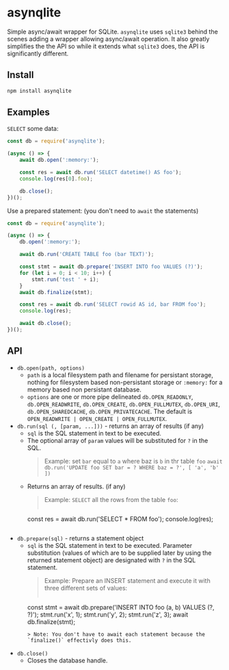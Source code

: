# asynqlite

Simple async/await wrapper for SQLite. `asynqlite` uses `sqlite3` behind the scenes adding a wrapper
allowing async/await operation. It also greatly simplifies the the API so while it extends what
`sqlite3` does, the API is significantly different.

## Install

```bash
npm install asynqlite
```

## Examples
`SELECT` some data:

```js
const db = require('asynqlite');

(async () => {
    await db.open(':memory:');

    const res = await db.run('SELECT datetime() AS foo');
    console.log(res[0].foo);

    db.close();
})();
```

Use a prepared statement: (you don't need to `await` the statements)

```js
const db = require('asynqlite');

(async () => {
    db.open(':memory:');

    await db.run('CREATE TABLE foo (bar TEXT)');

    const stmt = await db.prepare('INSERT INTO foo VALUES (?)');
    for (let i = 0; i < 10; i++) {
        stmt.run('test ' + i);
    }
    await db.finalize(stmt);

    const res = await db.run('SELECT rowid AS id, bar FROM foo');
    console.log(res);

    await db.close();
})();
```

## API
- `db.open(path, options)`
  - `path` is a local filesystem path and filename for persistant storage, nothing
    for filesystem based non-persistant storage or `:memory:` for a memory based
    non persistant database.
  - `options` are one or more pipe delineated `db.OPEN_READONLY`, `db.OPEN_READWRITE`,
    `db.OPEN_CREATE`, `db.OPEN_FULLMUTEX`, `db.OPEN_URI`, `db.OPEN_SHAREDCACHE`,
    `db.OPEN_PRIVATECACHE`. The default is `OPEN_READWRITE | OPEN_CREATE | OPEN_FULLMUTEX`.
- `db.run(sql (, [param, ...]))` - returns an array of results (if any)
  - `sql` is the SQL statement in text to be executed.
  - The optional array of `param` values will be substituted for `?` in the SQL.
    > Example: set `bar` equal to `a` where baz is `b` in thr table `foo`
    > ```await db.run('UPDATE foo SET bar = ? WHERE baz = ?', [ 'a', 'b' ])```
  - Returns an array of results. (if any)
    > Example: `SELECT` all the rows from the table `foo`:
    > ```js
      const res = await db.run('SELECT * FROM foo');
      console.log(res);
      ```
- `db.prepare(sql)` - returns a statement object
  - `sql` is the SQL statement in text to be executed. Parameter substitution (values of which
    are to be supplied later by using the returned statement object) are designated with `?`
    in the SQL statement.
    > Example: Prepare an INSERT statement and execute it with three different sets of values:
    > ```js
      const stmt = await db.prepare('INSERT INTO foo (a, b) VALUES (?, ?)');
      stmt.run('x', 1);
      stmt.run('y', 2);
      stmt.run('z', 3);
      await db.finalize(stmt);
      ```
    > Note: You don't have to await each statement because the `finalize()` effectivly does this.
- `db.close()`
  - Closes the database handle.
